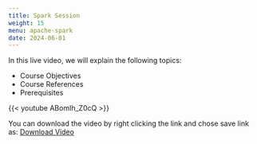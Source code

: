 ```yaml
---
title: Spark Session
weight: 15
menu: apache-spark
date: 2024-06-01
---
```


In this live video, we will explain the following topics:
- Course Objectives
- Course References
- Prerequisites

{{< youtube ABomIh_Z0cQ >}}

You can download the video by right clicking the link and chose save link as: [Download Video](https://garage-education.s3.amazonaws.com/spark-course/Ch.04-15-Spark-Session.mp4)
